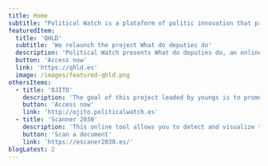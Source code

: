 ```yaml
---
title: Home
subtitle: "Political Watch is a plataform of politic innovation that promotes the monitoring, surveillance and citizen participation through developments based on civic technologies to promote the sustainable development."
featuredItem:
  title: 'QHLD'
  subtitle: 'We relaunch the project What do deputies do'
  description: 'Political Watch presents What do deputies do, an online tool that allows to know in depth the parliamentary activity in Spanish Congress. The tool offers an incentive to public representatives to commit to sustainable development, social justice and democratic quality.'
  button: 'Access now'
  link: 'https://qhld.es'
  image: /images/featured-qhld.png
othersItems:
  - title: 'OJITO'
    description: 'The goal of this project leaded by youngs is to promote a culture of accountability of the public decision makers through the monitoring of the activity of the parliamentary groups and the government around a set of selected topics and the development of a campaign of public impact.'
    button: 'Access now'
    link: 'http://ojito.politicalwatch.es'
  - title: 'Scanner 2030'
    description: 'This online tool allows you to detect and visualize the presence of the different United Nations Sustainable Development Goals (SDGs) in any text.'
    button: 'Scan a document'
    link: 'https://escaner2030.es/'
blogLatest: 2
---
```

<hero></hero>

<newsletter light></newsletter>

<featured
  title="At hands"
  :featured="featuredItem"
  :others="othersItems">
</featured>

<lines-of-work></lines-of-work>

<!---
<banner
  bg="/images/bgbanner.jpg"
  title="Lorem ipsum dolor sit amet, consectetur adipiscing elit."
  description="Political Watch es la plataforma formada por tecnólogas, economistas y periodistas que se inscribe dentro de la estrategia de CIECODE como una de sus principales líneas de trabajo."
  button="Saber más"
  link="#enlace">
</banner>

<banner
  title="Lorem ipsum dolor sit amet, consectetur adipiscing elit."
  description="Political Watch es la plataforma formada por tecnólogas, economistas y periodistas que se inscribe dentro de la estrategia de CIECODE como una de sus principales líneas de trabajo."
  button="Saber más"
  link="#enlace">
</banner>
-->

<blog-latest></blog-latest>
